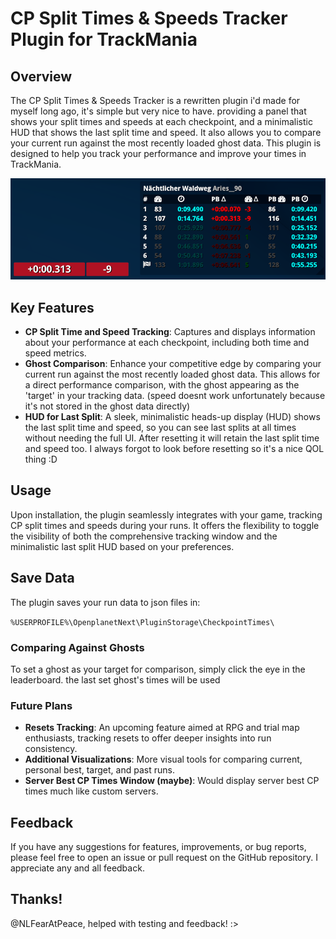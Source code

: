 # CP Split Times & Speeds Tracker Plugin for TrackMania

## Overview

The CP Split Times & Speeds Tracker is a rewritten plugin i'd made for myself long ago, it's simple but very nice to have. providing a panel that shows your split times and speeds at each checkpoint, and a minimalistic HUD that shows the last split time and speed. It also allows you to compare your current run against the most recently loaded ghost data. This plugin is designed to help you track your performance and improve your times in TrackMania.

![](image.png)

## Key Features

- **CP Split Time and Speed Tracking**: Captures and displays information about your performance at each checkpoint, including both time and speed metrics.
- **Ghost Comparison**: Enhance your competitive edge by comparing your current run against the most recently loaded ghost data. This allows for a direct performance comparison, with the ghost appearing as the 'target' in your tracking data. (speed doesnt work unfortunately because it's not stored in the ghost data directly)
- **HUD for Last Split**: A sleek, minimalistic heads-up display (HUD) shows the last split time and speed, so you can see last splits at all times without needing the full UI. After resetting it will retain the last split time and speed too. I always forgot to look before resetting so it's a nice QOL thing :D

## Usage

Upon installation, the plugin seamlessly integrates with your game, tracking CP split times and speeds during your runs. It offers the flexibility to toggle the visibility of both the comprehensive tracking window and the minimalistic last split HUD based on your preferences.

## Save Data

The plugin saves your run data to json files in:

``` %USERPROFILE%\OpenplanetNext\PluginStorage\CheckpointTimes\ ``` 

### Comparing Against Ghosts

To set a ghost as your target for comparison, simply click the eye in the leaderboard. the last set ghost's times will be used

### Future Plans

- **Resets Tracking**: An upcoming feature aimed at RPG and trial map enthusiasts, tracking resets to offer deeper insights into run consistency.
- **Additional Visualizations**: More visual tools for comparing current, personal best, target, and past runs.
- **Server Best CP Times Window (maybe)**: Would display server best CP times much like custom servers.

## Feedback

If you have any suggestions for features, improvements, or bug reports, please feel free to open an issue or pull request on the GitHub repository. I appreciate any and all feedback.

## Thanks!

@NLFearAtPeace, helped with testing and feedback! :>
